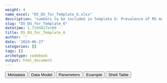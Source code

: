 ```yaml
---
weight: 4
name_excel: "D5_DU_for_Template_6.xlsx"
description: "numbers to be included in Template 6: Prevalence of MS medication in women of childbearing age with MS at cohort entry over time"
slug: "D5_DU_for_Template_6"
datetime: 1.7194827e+09
title: D5_DU_for_Template_6
author: ''
date: '2024-06-27'
categories: []
tags: []
archetype: codebook
output: html_document
---
```


<script src="/rmarkdown-libs/core-js/shim.min.js"></script>
<script src="/rmarkdown-libs/react/react.min.js"></script>
<script src="/rmarkdown-libs/react/react-dom.min.js"></script>
<script src="/rmarkdown-libs/reactwidget/react-tools.js"></script>
<script src="/rmarkdown-libs/htmlwidgets/htmlwidgets.js"></script>
<link href="/rmarkdown-libs/reactable/reactable.css" rel="stylesheet" />
<script src="/rmarkdown-libs/reactable-binding/reactable.js"></script>
<div class="tab">
<button class="tablinks" onclick="openCity(event, &#39;Metadata&#39;)" id="defaultOpen">Metadata</button>
<button class="tablinks" onclick="openCity(event, &#39;Data Model&#39;)">Data Model</button>
<button class="tablinks" onclick="openCity(event, &#39;Parameters&#39;)">Parameters</button>
<button class="tablinks" onclick="openCity(event, &#39;Example&#39;)">Example</button>
<button class="tablinks" onclick="openCity(event, &#39;Shell Table&#39;)">Shell Table</button>
</div>
<div class="tabcontent"></div>
<div id="Shell Table" class="tabcontent">
<div id="htmlwidget-1" class="reactable html-widget" style="width:auto;height:600px;"></div>
<script type="application/json" data-for="htmlwidget-1">{"x":{"tag":{"name":"Reactable","attribs":{"data":{"medication":["alemtuzumab","alemtuzumab","alemtuzumab","alemtuzumab","alemtuzumab","alemtuzumab","alemtuzumab","alemtuzumab","alemtuzumab","alemtuzumab","alemtuzumab","alemtuzumab","alemtuzumab","alemtuzumab","alemtuzumab","alemtuzumab",null,null,null,null,null,null,null,null,null,null,null,null,null,null,null,null,null,null,null,null,null,null,null,null,null,null,null,null,null,null,null,null,null,null],"Year":["2005","2006","2007","2008","2009","2010","2011","2012","2013","2014","2015","2016","2017","2018","2019","All",null,null,null,null,null,null,null,null,null,null,null,null,null,null,null,null,null,null,null,null,null,null,null,null,null,null,null,null,null,null,null,null,null,null],"Number of women in time period":["n1_alentuzumab_2005","n1_alentuzumab_2006",null,null,null,null,null,null,null,null,null,null,null,null,null,"n1_alentuzumab_all",null,null,null,null,null,null,null,null,null,null,null,null,null,null,null,null,null,null,null,null,null,null,null,null,null,null,null,null,null,null,null,null,null,null],"Number of women exposed in time period":["n2_alentuzumab_2005","n2_alentuzumab_2006",null,null,null,null,null,null,null,null,null,null,null,null,null,"n2_alentuzumab_all",null,null,null,null,null,null,null,null,null,null,null,null,null,null,null,null,null,null,null,null,null,null,null,null,null,null,null,null,null,null,null,null,null,null],"Prevalence of exposure per 1000 women":["n3_alentuzumab_2005","n3_alentuzumab_2006",null,null,null,null,null,null,null,null,null,null,null,null,null,"n3_alentuzumab_all",null,null,null,null,null,null,null,null,null,null,null,null,null,null,null,null,null,null,null,null,null,null,null,null,null,null,null,null,null,null,null,null,null,null],"95% Confidence Interval 1":["n4_alentuzumab_2005-n5_alentuzumab_2005","n4_alentuzumab_2006-n5_alentuzumab_2006",null,null,null,null,null,null,null,null,null,null,null,null,null,"n4_alentuzumab_all-n5_alentuzumab_all",null,null,null,null,null,null,null,null,null,null,null,null,null,null,null,null,null,null,null,null,null,null,null,null,null,null,null,null,null,null,null,null,null,null]},"columns":[{"id":"medication","name":"medication","type":"character"},{"id":"Year","name":"Year","type":"character"},{"id":"Number of women in time period","name":"Number of women in time period","type":"character"},{"id":"Number of women exposed in time period","name":"Number of women exposed in time period","type":"character"},{"id":"Prevalence of exposure per 1000 women","name":"Prevalence of exposure per 1000 women","type":"character"},{"id":"95% Confidence Interval 1","name":"95% Confidence Interval 1","type":"character"}],"sortable":false,"searchable":true,"pagination":false,"highlight":true,"bordered":true,"striped":true,"style":{"maxWidth":1800},"height":"600px","dataKey":"422e6d220cc92a51305abd32babe1e07"},"children":[]},"class":"reactR_markup"},"evals":[],"jsHooks":[]}</script>
</div>
